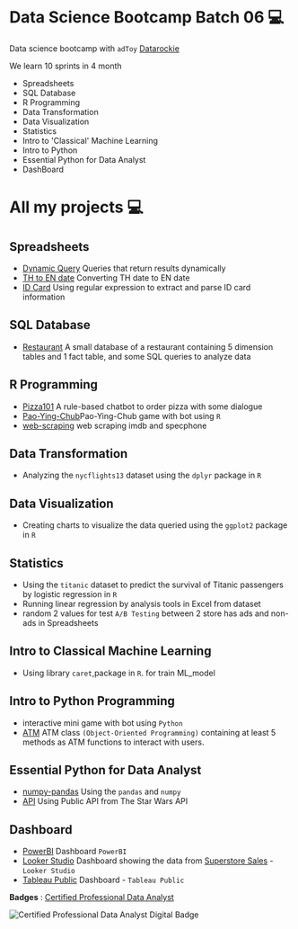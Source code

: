 # Data Science Bootcamp Batch 06 💻

Data science bootcamp with `adToy` [Datarockie](https://datarockie.com/)

We learn 10 sprints in 4 month

- Spreadsheets
- SQL Database
- R Programming
- Data Transformation
- Data Visualization
- Statistics
- Intro to 'Classical' Machine Learning
- Intro to Python
- Essential Python for Data Analyst
- DashBoard


# All my projects 💻

## Spreadsheets
- [Dynamic Query](Dynamic_Query.pdf) Queries that return results dynamically  
- [TH to EN date](TH_to_EN_date.pdf) Converting TH date to EN date
- [ID Card](ID_Card.pdf) Using regular expression to extract and parse ID card information

## SQL Database
- [Restaurant](https://replit.com/@jirawatlimavira/SQLHWbatch6) A small database of a restaurant containing 5 dimension tables and 1 fact table, and some SQL queries to analyze data

## R Programming
- [Pizza101](https://replit.com/@jirawatlimavira/RHWPizza) A rule-based chatbot to order pizza with some dialogue
- [Pao-Ying-Chub](https://replit.com/@jirawatlimavira/RHWRSP#main.r)Pao-Ying-Chub game with bot using `R`
- [web-scraping](Webscraping.pdf) web scraping imdb and specphone

## Data Transformation
- Analyzing the `nycflights13` dataset using the `dplyr` package in `R`

## Data Visualization
- Creating charts to visualize the data queried using the `ggplot2` package in `R`

## Statistics
-  Using the `titanic` dataset to predict the survival of Titanic passengers by logistic regression in `R`
-  Running linear regression by analysis tools in Excel from dataset
-  random 2 values for test `A/B Testing` between 2 store has ads and non-ads in Spreadsheets
 
## Intro to Classical Machine Learning
-  Using library `caret`,package in `R`. for train ML_model

## Intro to Python Programming
-  interactive mini game with bot using `Python`
-  [ATM](python/ATM.py) ATM class `(Object-Oriented Programming)` containing at least 5 methods as ATM functions to interact with users.

## Essential Python for Data Analyst
- [numpy-pandas](numpy-pandas.pdf) Using the `pandas` and `numpy`
- [API](API.pdf) Using Public API from The Star Wars API

## Dashboard
- [PowerBI](power_bi.pdf) Dashboard  `PowerBI`
- [Looker Studio](Superstore_Sales_Batch_06.pdf)  Dashboard showing the data from [Superstore Sales](https://public.tableau.com/app/resources/sample-data) - `Looker Studio`
- [Tableau Public](TableauPublic.pdf) Dashboard - `Tableau Public`



**Badges** : [Certified Professional Data Analyst](https://badgr.com/public/assertions/nvNLuQdWRJK0WSkOtp8X4w?email=joeyjirawat@gmail.com)

![Certified Professional Data Analyst Digital Badge](https://user-images.githubusercontent.com/125430998/226791157-307f296f-8701-413c-b9d6-c09175b7cbc8.png)


